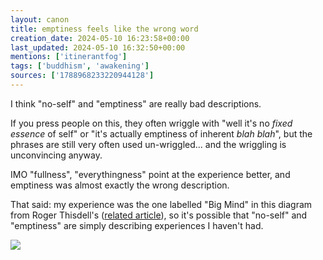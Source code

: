 ```yaml
---
layout: canon
title: emptiness feels like the wrong word
creation_date: 2024-05-10 16:23:58+00:00
last_updated: 2024-05-10 16:32:50+00:00
mentions: ['itinerantfog']
tags: ['buddhism', 'awakening']
sources: ['1788968233220944128']
---
```


I think "no-self" and "emptiness" are really bad descriptions.

If you press people on this, they often wriggle with "well it's no _fixed essence_ of self" or "it's actually emptiness of inherent _blah blah_", but the phrases are still very often used un-wriggled... and the wriggling is unconvincing anyway.

IMO "fullness", "everythingness" point at the experience better, and emptiness was almost exactly the wrong description.

That said: my experience was the one labelled "Big Mind" in this diagram from Roger Thisdell's ([related article](https://www.rogerthisdell.com/post/an-enlightened-mind-has-done-this-two-types-of-objectification)), so it's possible that "no-self" and "emptiness" are simply describing experiences I haven't had.

![](../../images/thisdell_deobjectification.jpg)
